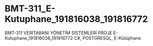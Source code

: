 # BMT-311_E-Kutuphane_191816038_191816772
BMT-311 VERİTABANI YÖNETİM SİSTEMLERİ PROJE  E-Kutuphane_191816038_191816772
C#, POSTGRESQL, E-Kütüphane
